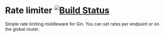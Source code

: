 # Rate limiter [![Build Status](https://travis-ci.org/WorkTimeAssistant/gin-limit.svg?branch=master)](https://travis-ci.org/WorkTimeAssistant/gin-limit)
Simple rate limiting middleware for Gin.
You can set rates per endpoint or on the global router.

